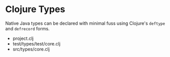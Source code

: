 # Clojure Types

Native Java types can be declared with minimal fuss using Clojure's
`deftype` and `defrecord` forms.

+ project.clj
+ test/types/test/core.clj
+ src/types/core.clj

